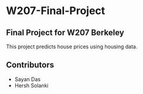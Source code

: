 # W207-Final-Project
## Final Project for W207 Berkeley
This project predicts house prices using housing data.

## Contributors
* Sayan Das
* Hersh Solanki
